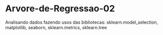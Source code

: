# Arvore-de-Regressao-02
Analisando dados fazendo usos das bibliotecas: sklearn.model_selection, matplotlib, seaborn, sklearn.metrics, sklearn.tree
